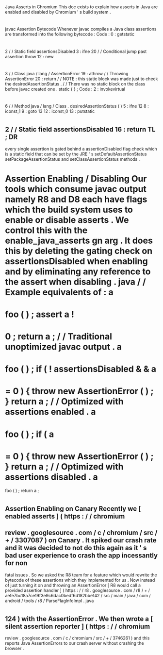 #
Java
Asserts
in
Chromium
This
doc
exists
to
explain
how
asserts
in
Java
are
enabled
and
disabled
by
Chromium
'
s
build
system
.
#
#
javac
Assertion
Bytecode
Whenever
javac
compiles
a
Java
class
assertions
are
transformed
into
the
following
bytecode
:
Code
:
0
:
getstatic
#
2
/
/
Static
field
assertionsDisabled
3
:
ifne
20
/
/
Conditional
jump
past
assertion
throw
12
:
new
#
3
/
/
Class
java
/
lang
/
AssertionError
19
:
athrow
/
/
Throwing
AssertionError
20
:
return
/
/
NOTE
:
this
static
block
was
made
just
to
check
the
desiredAssertionStatus
.
/
/
There
was
no
static
block
on
the
class
before
javac
created
one
.
static
{
}
;
Code
:
2
:
invokevirtual
#
6
/
/
Method
java
/
lang
/
Class
.
desiredAssertionStatus
(
)
5
:
ifne
12
8
:
iconst_1
9
:
goto
13
12
:
iconst_0
13
:
putstatic
#
2
/
/
Static
field
assertionsDisabled
16
:
return
TL
;
DR
-
every
single
assertion
is
gated
behind
a
assertionDisabled
flag
check
which
is
a
static
field
that
can
be
set
by
the
JRE
'
s
setDefaultAssertionStatus
setPackageAssertionStatus
and
setClassAssertionStatus
methods
.
#
#
Assertion
Enabling
/
Disabling
Our
tools
which
consume
javac
output
namely
R8
and
D8
each
have
flags
which
the
build
system
uses
to
enable
or
disable
asserts
.
We
control
this
with
the
enable_java_asserts
gn
arg
.
It
does
this
by
deleting
the
gating
check
on
assertionsDisabled
when
enabling
and
by
eliminating
any
reference
to
the
assert
when
disabling
.
java
/
/
Example
equivalents
of
:
a
=
foo
(
)
;
assert
a
!
=
0
;
return
a
;
/
/
Traditional
unoptimized
javac
output
.
a
=
foo
(
)
;
if
(
!
assertionsDisabled
&
&
a
=
=
0
)
{
throw
new
AssertionError
(
)
;
}
return
a
;
/
/
Optimized
with
assertions
enabled
.
a
=
foo
(
)
;
if
(
a
=
=
0
)
{
throw
new
AssertionError
(
)
;
}
return
a
;
/
/
Optimized
with
assertions
disabled
.
a
=
foo
(
)
;
return
a
;
#
#
Assertion
Enabling
on
Canary
Recently
we
[
enabled
asserts
]
(
https
:
/
/
chromium
-
review
.
googlesource
.
com
/
c
/
chromium
/
src
/
+
/
3307087
)
on
Canary
.
It
spiked
our
crash
rate
and
it
was
decided
to
not
do
this
again
as
it
'
s
bad
user
experience
to
crash
the
app
incessantly
for
non
-
fatal
issues
.
So
we
asked
the
R8
team
for
a
feature
which
would
rewrite
the
bytecode
of
these
assertions
which
they
implemented
for
us
.
Now
instead
of
just
turning
it
on
and
throwing
an
AssertionError
[
R8
would
call
a
provided
assertion
handler
]
(
https
:
/
/
r8
.
googlesource
.
com
/
r8
/
+
/
aefe7bc18a7ce19f3e9c6dac0bedf6d182bbe142
/
src
/
main
/
java
/
com
/
android
/
tools
/
r8
/
ParseFlagInfoImpl
.
java
#
124
)
with
the
AssertionError
.
We
then
wrote
a
[
silent
assertion
reporter
]
(
https
:
/
/
chromium
-
review
.
googlesource
.
com
/
c
/
chromium
/
src
/
+
/
3746261
)
and
this
reports
Java
AssertionErrors
to
our
crash
server
without
crashing
the
browser
.
